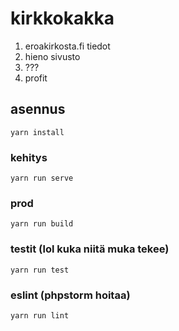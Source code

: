 # kirkkokakka

1. eroakirkosta.fi tiedot
2. hieno sivusto
3. ???
4. profit 

## asennus
```
yarn install
```

### kehitys
```
yarn run serve
```

### prod
```
yarn run build
```

### testit (lol kuka niitä muka tekee)
```
yarn run test
```

### eslint (phpstorm hoitaa)
```
yarn run lint
```
